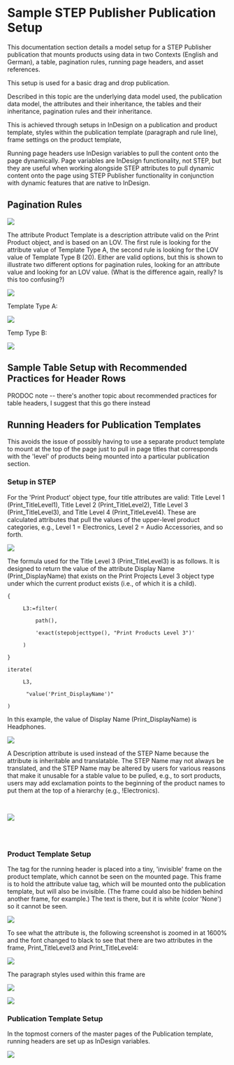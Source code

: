 Sample STEP Publisher Publication Setup
=======================================

This documentation section details a model setup for a STEP Publisher
publication that mounts products using data in two Contexts (English and
German), a table, pagination rules, running page headers, and asset
references.

This setup is used for a basic drag and drop publication.

Described in this topic are the underlying data model used, the
publication data model, the attributes and their inheritance, the tables
and their inheritance, pagination rules and their inheritance.

This is achieved through setups in InDesign on a publication and product
template, styles within the publication template (paragraph and rule
line), frame settings on the product template,

Running page headers use InDesign variables to pull the content onto the
page dynamically. Page variables are InDesign functionality, not STEP,
but they are useful when working alongside STEP attributes to pull
dynamic content onto the page using STEP Publisher functionality in
conjunction with dynamic features that are native to InDesign.

Pagination Rules
----------------

![](../../../Resources/Images/Solution%20Enablement/PMDM/Print/PaginationRulesAB.png)

The attribute Product Template is a description attribute valid on the
Print Product object, and is based on an LOV. The first rule is looking
for the attribute value of Template Type A, the second rule is looking
for the LOV value of Template Type B (20). Either are valid options, but
this is shown to illustrate two different options for pagination rules,
looking for an attribute value and looking for an LOV value. (What is
the difference again, really? Is this too confusing?)

![](../../../Resources/Images/Solution%20Enablement/PMDM/Print/PaginationRulesAtt.png)

Template Type A:

![](../../../Resources/Images/Solution%20Enablement/PMDM/Print/TempTypeA.png)

Temp Type B:

![](../../../Resources/Images/Solution%20Enablement/PMDM/Print/TempTypeB.png)

Sample Table Setup with Recommended Practices for Header Rows
-------------------------------------------------------------

PRODOC note \-- there\'s another topic about recommended practices for
table headers, I suggest that this go there instead

Running Headers for Publication Templates
-----------------------------------------

This avoids the issue of possibly having to use a separate product
template to mount at the top of the page just to pull in page titles
that corresponds with the \'level\' of products being mounted into a
particular publication section.

### Setup in STEP

For the \'Print Product\' object type, four title attributes are valid:
Title Level 1 (Print\_TitleLevel1), Title Level 2 (Print\_TitleLevel2),
Title Level 3 (Print\_TitleLevel3), and Title Level 4
(Print\_TitleLevel4). These are calculated attributes that pull the
values of the upper-level product categories, e.g., Level 1 =
Electronics, Level 2 = Audio Accessories, and so forth.

![](../../../Resources/Images/Solution%20Enablement/PMDM/Print/TitleLevelAtts.png)

The formula used for the Title Level 3 (Print\_TitleLevel3) is as
follows. It is designed to return the value of the attribute Display
Name (Print\_DisplayName) that exists on the Print Projects Level 3
object type under which the current product exists (i.e., of which it is
a child).

    {

``` {space="preserve"}
     L3:=filter(
```

``` {space="preserve"}
         path(),
```

``` {space="preserve"}
         'exact(stepobjecttype(), "Print Products Level 3")'
```

``` {space="preserve"}
     )
```

    }

    iterate(

``` {space="preserve"}
     L3,
```

``` {space="preserve"}
      "value('Print_DisplayName')"
```

``` {space="preserve"}
)
```

In this example, the value of Display Name (Print\_DisplayName) is
Headphones.

![](../../../Resources/Images/Solution%20Enablement/PMDM/Print/PrintDisplayName_English.png)

A Description attribute is used instead of the STEP Name because the
attribute is inheritable and translatable. The STEP Name may not always
be translated, and the STEP Name may be altered by users for various
reasons that make it unusable for a stable value to be pulled, e.g., to
sort products, users may add exclamation points to the beginning of the
product names to put them at the top of a hierarchy (e.g.,
!Electronics).

 

![](../../../Resources/Images/Solution%20Enablement/PMDM/Print/PrintDisplayName_German.png)

###  

### Product Template Setup

The tag for the running header is placed into a tiny, \'invisible\'
frame on the product template, which cannot be seen on the mounted page.
This frame is to hold the attribute value tag, which will be mounted
onto the publication template, but will also be invisible. (The frame
could also be hidden behind another frame, for example.) The text is
there, but it is white (color \'None\') so it cannot be seen.

![](../../../Resources/Images/Solution%20Enablement/PMDM/Print/RunningHeadProdTempFrame.png)

To see what the attribute is, the following screenshot is zoomed in at
1600% and the font changed to black to see that there are two attributes
in the frame, Print\_TitleLevel3 and Print\_TitleLevel4:

![](../../../Resources/Images/Solution%20Enablement/PMDM/Print/RunningHeadProdTempZOOM.png)

The paragraph styles used within this frame are

![](../../../Resources/Images/Solution%20Enablement/PMDM/Print/RunningHeadProdTempStyle1.png)

![](../../../Resources/Images/Solution%20Enablement/PMDM/Print/RunningHeadProdTempStyle2.png)

### Publication Template Setup

In the topmost corners of the master pages of the Publication template,
running headers are set up as InDesign variables.

![](../../../Resources/Images/Solution%20Enablement/PMDM/Print/RunningHeadPubTemp.png)

 

 

 
